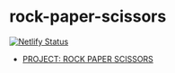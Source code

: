 # rock-paper-scissors

[![Netlify Status](https://api.netlify.com/api/v1/badges/ccb5ff47-7bf1-4073-a812-91243d13f8cb/deploy-status)](https://headnodic-vue-top-course.netlify.com/rock-paper-scissors)

- [PROJECT: ROCK PAPER SCISSORS](https://www.theodinproject.com/courses/web-development-101/lessons/rock-paper-scissors?ref=lnav)
